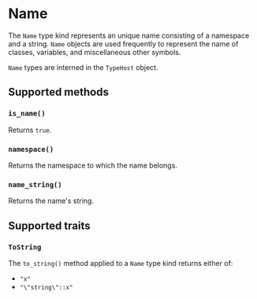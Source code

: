 # Name

The `Name` type kind represents an unique name consisting of a namespace and a string. `Name` objects are used frequently to represent the name of classes, variables, and miscellaneous other symbols.

`Name` types are interned in the `TypeHost` object.

## Supported methods

### `is_name()`

Returns `true`.

### `namespace()`

Returns the namespace to which the name belongs.

### `name_string()`

Returns the name's string.

## Supported traits

### `ToString`

The `to_string()` method applied to a `Name` type kind returns either of:

* `"x"`
* `"\"string\"::x"`